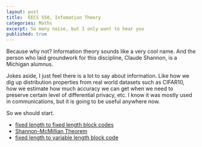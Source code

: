 ```yaml
---
layout: post
title:  EECS 550, Infomation Theory
categories: Maths
excerpt: So many noise, but I only want to hear you
published: true 
---
```


Because why not? Information theory sounds like a very cool name. And the person who laid groundwork for this discipline, Claude Shannon, is a Michigan alumnus.

Jokes aside, I just feel there is a lot to say about information. Like how we dig up distribution properties from real world datasets such as CIFAR10, how we estimate how much accuracy we can get when we need to preserve certain level of differential privacy, etc. I know it was mostly used in communications, but it is going to be useful anywhere now.

So we should start.

- [fixed length to fixed length block codes](../../../../parts/comb/information.pdf#section.1.2)
- [Shannon-McMillian Theorem](../../../../parts/comb/information.pdf#section.1.4)
- [fixed length to variable length block code](../../../../parts/comb/comb.pdf#section.1.4)

